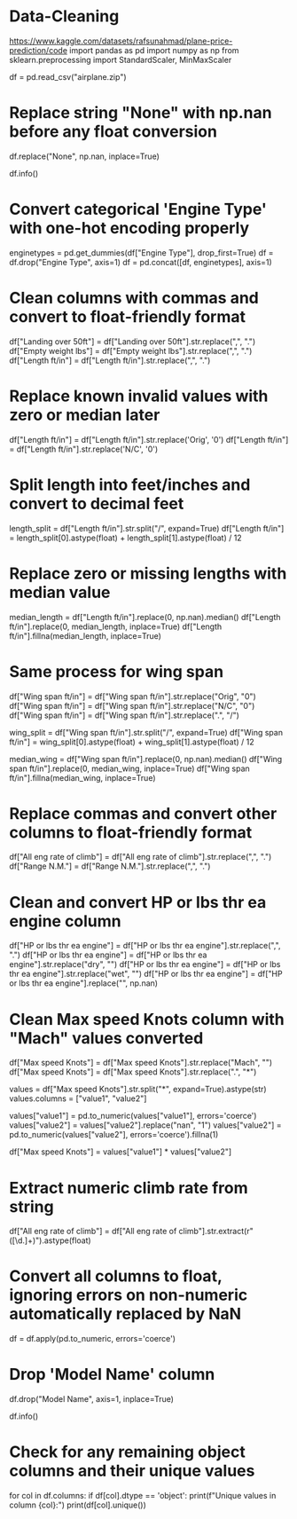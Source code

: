 # Data-Cleaning
https://www.kaggle.com/datasets/rafsunahmad/plane-price-prediction/code
import pandas as pd
import numpy as np
from sklearn.preprocessing import StandardScaler, MinMaxScaler

df = pd.read_csv("airplane.zip")

# Replace string "None" with np.nan before any float conversion
df.replace("None", np.nan, inplace=True)

df.info()

# Convert categorical 'Engine Type' with one-hot encoding properly
enginetypes = pd.get_dummies(df["Engine Type"], drop_first=True)
df = df.drop("Engine Type", axis=1)
df = pd.concat([df, enginetypes], axis=1)

# Clean columns with commas and convert to float-friendly format
df["Landing over 50ft"] = df["Landing over 50ft"].str.replace(",", ".")
df["Empty weight lbs"] = df["Empty weight lbs"].str.replace(",", ".")
df["Length ft/in"] = df["Length ft/in"].str.replace(",", ".")

# Replace known invalid values with zero or median later
df["Length ft/in"] = df["Length ft/in"].str.replace('Orig', '0')
df["Length ft/in"] = df["Length ft/in"].str.replace('N/C', '0')

# Split length into feet/inches and convert to decimal feet
length_split = df["Length ft/in"].str.split("/", expand=True)
df["Length ft/in"] = length_split[0].astype(float) + length_split[1].astype(float) / 12

# Replace zero or missing lengths with median value
median_length = df["Length ft/in"].replace(0, np.nan).median()
df["Length ft/in"].replace(0, median_length, inplace=True)
df["Length ft/in"].fillna(median_length, inplace=True)

# Same process for wing span
df["Wing span ft/in"] = df["Wing span ft/in"].str.replace("Orig", "0")
df["Wing span ft/in"] = df["Wing span ft/in"].str.replace("N/C", "0")
df["Wing span ft/in"] = df["Wing span ft/in"].str.replace(".", "/")

wing_split = df["Wing span ft/in"].str.split("/", expand=True)
df["Wing span ft/in"] = wing_split[0].astype(float) + wing_split[1].astype(float) / 12

median_wing = df["Wing span ft/in"].replace(0, np.nan).median()
df["Wing span ft/in"].replace(0, median_wing, inplace=True)
df["Wing span ft/in"].fillna(median_wing, inplace=True)

# Replace commas and convert other columns to float-friendly format
df["All eng rate of climb"] = df["All eng rate of climb"].str.replace(",", ".")
df["Range N.M."] = df["Range N.M."].str.replace(",", ".")

# Clean and convert HP or lbs thr ea engine column
df["HP or lbs thr ea engine"] = df["HP or lbs thr ea engine"].str.replace(",", ".")
df["HP or lbs thr ea engine"] = df["HP or lbs thr ea engine"].str.replace("dry", "")
df["HP or lbs thr ea engine"] = df["HP or lbs thr ea engine"].str.replace("wet", "")
df["HP or lbs thr ea engine"] = df["HP or lbs thr ea engine"].replace("", np.nan)

# Clean Max speed Knots column with "Mach" values converted
df["Max speed Knots"] = df["Max speed Knots"].str.replace("Mach", "")
df["Max speed Knots"] = df["Max speed Knots"].str.replace(".", "*")

values = df["Max speed Knots"].str.split("*", expand=True).astype(str)
values.columns = ["value1", "value2"]

values["value1"] = pd.to_numeric(values["value1"], errors='coerce')
values["value2"] = values["value2"].replace("nan", "1")
values["value2"] = pd.to_numeric(values["value2"], errors='coerce').fillna(1)

df["Max speed Knots"] = values["value1"] * values["value2"]

# Extract numeric climb rate from string
df["All eng rate of climb"] = df["All eng rate of climb"].str.extract(r"([\d.]+)").astype(float)

# Convert all columns to float, ignoring errors on non-numeric automatically replaced by NaN
df = df.apply(pd.to_numeric, errors='coerce')

# Drop 'Model Name' column
df.drop("Model Name", axis=1, inplace=True)

df.info()

# Check for any remaining object columns and their unique values
for col in df.columns:
    if df[col].dtype == 'object':
        print(f"Unique values in column {col}:")
        print(df[col].unique())
